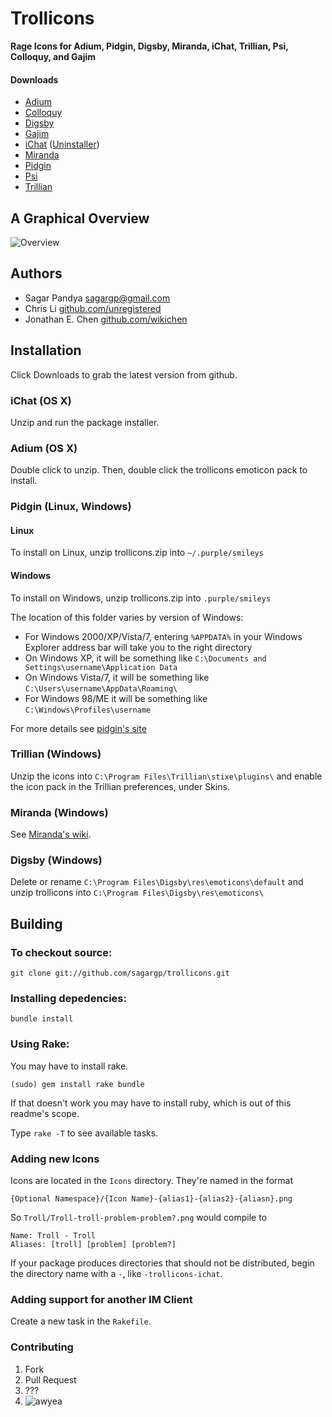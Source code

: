 # Trollicons

__Rage Icons for Adium, Pidgin, Digsby, Miranda, iChat, Trillian, Psi, Colloquy, and Gajim__

#### Downloads
* [Adium](https://github.com/unregistered/trollicon-binaries/blob/master/trollicons.AdiumEmoticonset.zip)
* [Colloquy](https://github.com/unregistered/trollicon-binaries/blob/master/trollicons.colloquyEmoticons.zip)
* [Digsby](https://github.com/unregistered/trollicon-binaries/blob/master/trollicons-digsby.zip)
* [Gajim](https://github.com/unregistered/trollicon-binaries/blob/master/trollicons-gajim.zip)
* [iChat](https://github.com/unregistered/trollicon-binaries/blob/master/trollicons-ichat.pkg.zip) ([Uninstaller](https://github.com/unregistered/trollicon-binaries/blob/master/trollicons-ichat-uninstaller.pkg.zip))
* [Miranda](https://github.com/unregistered/trollicon-binaries/blob/master/trollicons-miranda.zip)
* [Pidgin](https://github.com/unregistered/trollicon-binaries/blob/master/trollicons-pidgin.zip)
* [Psi](https://github.com/unregistered/trollicon-binaries/blob/master/trollicons-psi.zip)
* [Trillian](https://github.com/unregistered/trollicon-binaries/blob/master/trollicons-trillian.zip)


## A Graphical Overview
![Overview](http://i.imgur.com/zJ4Gr.png)

## Authors
* Sagar Pandya [sagargp@gmail.com](mailto:sagargp@gmail.com)
* Chris Li [github.com/unregistered](https://github.com/unregistered)
* Jonathan E. Chen [github.com/wikichen](https://github.com/wikichen)

## Installation
Click Downloads to grab the latest version from github.

### iChat (OS X)
Unzip and run the package installer.

### Adium (OS X)
Double click to unzip. Then, double click the trollicons emoticon pack to install.

### Pidgin (Linux, Windows)

#### Linux
To install on Linux, unzip trollicons.zip into
`~/.purple/smileys`

#### Windows
To install on Windows, unzip trollicons.zip into `.purple/smileys`

The location of this folder varies by version of Windows:

* For Windows 2000/XP/Vista/7, entering `%APPDATA%` in your Windows Explorer address bar will take you to the right directory
* On Windows XP, it will be something like `C:\Documents and Settings\username\Application Data`
* On Windows Vista/7, it will be something like `C:\Users\username\AppData\Roaming\`
* For Windows 98/ME it will be something like `C:\Windows\Profiles\username`

For more details see [pidgin's site](http://developer.pidgin.im/wiki/SmileyThemes)

### Trillian (Windows)
Unzip the icons into `C:\Program Files\Trillian\stixe\plugins\` and enable the icon pack in the Trillian preferences, under Skins.

### Miranda (Windows)
See [Miranda's wiki](http://wiki.miranda-im.org/Smileys).

### Digsby (Windows)
Delete or rename `C:\Program Files\Digsby\res\emoticons\default` and unzip trollicons into `C:\Program Files\Digsby\res\emoticons\`

## Building
### To checkout source:
	git clone git://github.com/sagargp/trollicons.git

### Installing depedencies:
	bundle install

### Using Rake:
You may have to install rake.

	(sudo) gem install rake bundle
		
If that doesn't work you may have to install ruby, which is out of this readme's scope.
	
Type `rake -T` to see available tasks. 

### Adding new Icons
Icons are located in the `Icons` directory. They're named in the format

	{Optional Namespace}/{Icon Name}-{alias1}-{alias2}-{aliasn}.png

So `Troll/Troll-troll-problem-problem?.png` would compile to

	Name: Troll - Troll
	Aliases: [troll] [problem] [problem?]

If your package produces directories that should not be distributed, begin the directory name with a `-`, like `-trollicons-ichat`.

### Adding support for another IM Client
Create a new task in the `Rakefile`.

### Contributing
1. Fork
2. Pull Request
3. ???
4. ![awyea](http://i.imgur.com/gvz8x.png)
